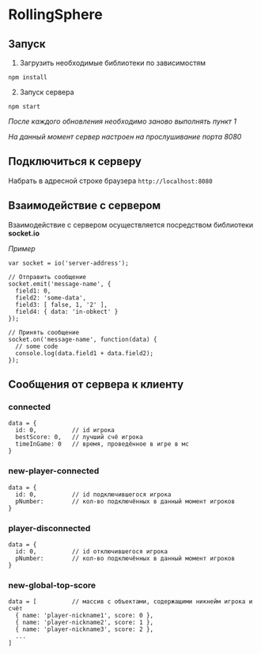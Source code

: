 # RollingSphere
## Запуск
1. Загрузить необходимые библиотеки по зависимостям
```
npm install
```
2. Запуск сервера
```
npm start
```
*После каждого обновления необходимо заново выполнять пункт 1*

*На данный момент сервер настроен на прослушивание порта 8080*
## Подключиться к серверу
Набрать в адресной строке браузера `http://localhost:8080`

## Взаимодействие с сервером
Взаимодействие с сервером осуществляется посредством библиотеки **socket.io**

*Пример*
```
var socket = io('server-address');

// Отправить сообщение
socket.emit('message-name', {
  field1: 0,
  field2: 'some-data',
  field3: [ false, 1, '2' ],
  field4: { data: 'in-obkect' }
});

// Принять сообщение
socket.on('message-name', function(data) {
  // some code
  console.log(data.field1 + data.field2);
});
```

## Сообщения от сервера к клиенту
### connected
```
data = {
  id: 0,          // id игрока
  bestScore: 0,   // лучший счё игрока
  timeInGame: 0   // время, проведённое в игре в мс
}
```
### new-player-connected
```
data = {
  id: 0,          // id подключившегося игрока
  pNumber:        // кол-во подключённых в данный момент игроков
}
```
### player-disconnected
```
data = {
  id: 0,          // id отключившегося игрока
  pNumber:        // кол-во подключённых в данный момент игроков
}
```
### new-global-top-score
```
data = [          // массив с объектами, содержащими никнейм игрока и счёт
  { name: 'player-nickname1', score: 0 },
  { name: 'player-nickname2', score: 1 },
  { name: 'player-nickname3', score: 2 },
  ...
]
```
